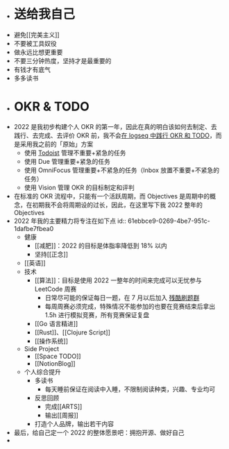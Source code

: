 - # 送给我自己
- 避免[[完美主义]]
- 不要被工具奴役
- 做永远比想更重要
- 不要三分钟热度，坚持才是最重要的
- 有钱才有底气
- 多多读书
- # OKR & TODO
- 2022 是我初步构建个人 OKR 的第一年，因此在真的明白该如何去制定、去践行、去完成、去评价 OKR 前，我不会[在 logseq 中践行 OKR 和 TODO](https://www.bmpi.dev/self/okr-gtd-note-logseq/)，而是采用我之前的「原始」方案
	- 使用 [Todoist](https://todoist.com/) 管理不重要+紧急的任务
	- 使用 Due 管理重要+紧急的任务
	- 使用 OmniFocus 管理重要+不紧急的任务（Inbox 放置不重要+不紧急的任务）
	- 使用 Vision 管理 OKR 的目标制定和评判
- 在标准的 OKR 流程中，只能有一个活跃周期，而 Objectives 是周期中的概念，在初期我不会将周期设的过长，因此，在这里写下我 2022 整年的 Objectives
- 2022 年我的主要精力将专注在如下点
  id:: 61ebbce9-0269-4be7-951c-1dafbe7fbea0
	- 健康
		- [[减肥]]：2022 的目标是体脂率降低到 18% 以内
		- 坚持[[正念]]
	- [[英语]]
	- 技术
		- [[算法]]：目标是使用 2022 一整年的时间来完成可以无忧参与 LeetCode 周赛
			- 日常尽可能的保证每日一题，在 7 月以后加入 [残酷刷题群](http://board.cruelcoding.com/)
			- 每周周赛必须完成，特殊情况不能参加的也要在竞赛结束后拿出 1.5h 进行模拟竞赛，所有竞赛保证复盘
		- [[Go 语言精进]]
		- [[Rust]]、[[Clojure Script]]
		- [[操作系统]]
	- Side Project
		- [[Space TODO]]
		- [[NotionBlog]]
	- 个人综合提升
		- 多读书
			- 每天睡前保证在阅读中入睡，不限制阅读种类，兴趣、专业均可
		- 反思回顾
			- 完成[[ARTS]]
			- 输出[[周报]]
		- 打造个人品牌，输出若干内容
- 最后，给自己定一个 2022 的整体愿景吧：拥抱开源、做好自己
-